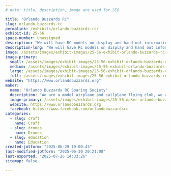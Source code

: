 ```yaml
---
# note: title, description, image are used for SEO

title: "Orlando Buzzards RC"
slug: orlando-buzzards-rc
permalink: /exhibits/orlando-buzzards-rc/
exhibit-id: 25-56
space-number: Unassigned
description: "We will have RC models on display and hand out information cards."
description-long: "We will have RC models on display and hand out information cards"
image: /assets/images/exhibit-images/25-56-exhibit-orlando-buzzards-rc-img-2125-1156-large.jpeg
image-primary: 
  small: /assets/images/exhibit-images/25-56-exhibit-orlando-buzzards-rc-img-2125-1156-small.jpeg
  medium: /assets/images/exhibit-images/25-56-exhibit-orlando-buzzards-rc-img-2125-1156-medium.jpeg
  large: /assets/images/exhibit-images/25-56-exhibit-orlando-buzzards-rc-img-2125-1156-large.jpeg
  full: /assets/images/exhibit-images/25-56-exhibit-orlando-buzzards-rc-img-2125-1156-full.jpeg
website: "https://www.orlandobuzzards.org"
maker: 
  name: "Orlando Buzzards RC Soaring Society"
  description: "We are a model airplane and sailplane flying club, we also build models from kits, some club members make their own designs from scratch of blue prints, we then install the electronics and a propeltion system and get them ready for flight. We also build and fly drones and model helicopters."
  image-primary: /assets/images/exhibit-images/25-56-maker-orlando-buzzards-rc-img-2125-medium.jpeg
  website: https://www.orlandobuzzards.org
  facebook: https://www.facebook.com/orlandobuzzardsrc
categories: 
  - slug: craft
    name: Craft
  - slug: drones
    name: Drones
  - slug: education
    name: Education
created-jotform: "2025-06-29 19:00:43"
last-modified-jotform: "2025-06-30 20:21:08"
last-exported: "2025-07-26 14:33:26"
sitemap: false

---
```

